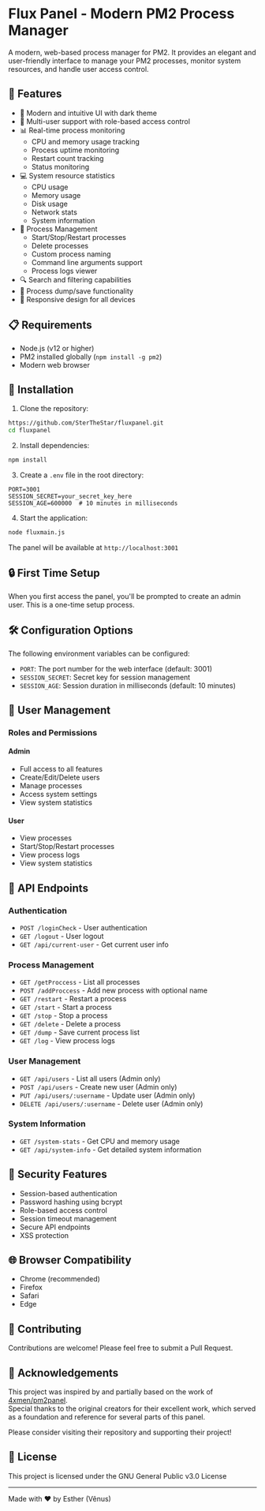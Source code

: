# Flux Panel - Modern PM2 Process Manager

A modern, web-based process manager for PM2. It provides an elegant and user-friendly interface to manage your PM2 processes, monitor system resources, and handle user access control.

## 🚀 Features

- 🎯 Modern and intuitive UI with dark theme
- 👥 Multi-user support with role-based access control
- 📊 Real-time process monitoring
  - CPU and memory usage tracking
  - Process uptime monitoring
  - Restart count tracking
  - Status monitoring
- 💻 System resource statistics
  - CPU usage
  - Memory usage
  - Disk usage
  - Network stats
  - System information
- 🔄 Process Management
  - Start/Stop/Restart processes
  - Delete processes
  - Custom process naming
  - Command line arguments support
  - Process logs viewer
- 🔍 Search and filtering capabilities
- 💾 Process dump/save functionality
- 📱 Responsive design for all devices

## 📋 Requirements

- Node.js (v12 or higher)
- PM2 installed globally (`npm install -g pm2`)
- Modern web browser

## 🔧 Installation

1. Clone the repository:
```bash
https://github.com/SterTheStar/fluxpanel.git
cd fluxpanel
```

2. Install dependencies:
```bash
npm install
```

3. Create a `.env` file in the root directory:
```env
PORT=3001
SESSION_SECRET=your_secret_key_here
SESSION_AGE=600000  # 10 minutes in milliseconds
```

4. Start the application:
```bash
node fluxmain.js
```

The panel will be available at `http://localhost:3001`

## 🔒 First Time Setup

When you first access the panel, you'll be prompted to create an admin user. This is a one-time setup process.

## 🛠️ Configuration Options

The following environment variables can be configured:

- `PORT`: The port number for the web interface (default: 3001)
- `SESSION_SECRET`: Secret key for session management
- `SESSION_AGE`: Session duration in milliseconds (default: 10 minutes)

## 👥 User Management

### Roles and Permissions

#### Admin
- Full access to all features
- Create/Edit/Delete users
- Manage processes
- Access system settings
- View system statistics

#### User
- View processes
- Start/Stop/Restart processes
- View process logs
- View system statistics

## 🔌 API Endpoints

### Authentication
- `POST /loginCheck` - User authentication
- `GET /logout` - User logout
- `GET /api/current-user` - Get current user info

### Process Management
- `GET /getProccess` - List all processes
- `POST /addProccess` - Add new process with optional name
- `GET /restart` - Restart a process
- `GET /start` - Start a process
- `GET /stop` - Stop a process
- `GET /delete` - Delete a process
- `GET /dump` - Save current process list
- `GET /log` - View process logs

### User Management
- `GET /api/users` - List all users (Admin only)
- `POST /api/users` - Create new user (Admin only)
- `PUT /api/users/:username` - Update user (Admin only)
- `DELETE /api/users/:username` - Delete user (Admin only)

### System Information
- `GET /system-stats` - Get CPU and memory usage
- `GET /api/system-info` - Get detailed system information

## 🔐 Security Features

- Session-based authentication
- Password hashing using bcrypt
- Role-based access control
- Session timeout management
- Secure API endpoints
- XSS protection

## 🌐 Browser Compatibility

- Chrome (recommended)
- Firefox
- Safari
- Edge

## 🤝 Contributing

Contributions are welcome! Please feel free to submit a Pull Request.

## 🙌 Acknowledgements

This project was inspired by and partially based on the work of [4xmen/pm2panel](https://github.com/4xmen/pm2panel).  
Special thanks to the original creators for their excellent work, which served as a foundation and reference for several parts of this panel.

Please consider visiting their repository and supporting their project!


## 📄 License

This project is licensed under the GNU General Public v3.0 License

---

Made with ❤️ by Esther (Vênus)

